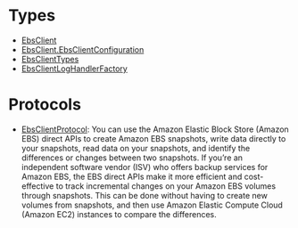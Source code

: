 # Types

  - [EbsClient](/aws-sdk-swift/reference/0.x/AWSEBS/EbsClient)
  - [EbsClient.EbsClientConfiguration](/aws-sdk-swift/reference/0.x/AWSEBS/EbsClient_EbsClientConfiguration)
  - [EbsClientTypes](/aws-sdk-swift/reference/0.x/AWSEBS/EbsClientTypes)
  - [EbsClientLogHandlerFactory](/aws-sdk-swift/reference/0.x/AWSEBS/EbsClientLogHandlerFactory)

# Protocols

  - [EbsClientProtocol](/aws-sdk-swift/reference/0.x/AWSEBS/EbsClientProtocol):
    You can use the Amazon Elastic Block Store (Amazon EBS) direct APIs to create Amazon EBS snapshots, write data directly to
    your snapshots, read data on your snapshots, and identify the differences or changes between
    two snapshots. If you’re an independent software vendor (ISV) who offers backup services for
    Amazon EBS, the EBS direct APIs make it more efficient and cost-effective to track incremental changes on
    your Amazon EBS volumes through snapshots. This can be done without having to create new volumes
    from snapshots, and then use Amazon Elastic Compute Cloud (Amazon EC2) instances to compare the differences.
